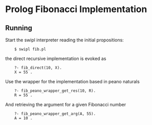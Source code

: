 # Prolog Fibonacci Implementation

## Running
Start the swipl interpreter reading the initial propositions:

        $ swipl fib.pl

the direct recursive implementation is evoked as

        ?- fib_direct(10, X).
        X = 55 .

Use the wrapper for the implementation based in peano naturals

        ?- fib_peano_wrapper_get_res(10, R).
        R = 55 .

And retrieving the argument for a given Fibonacci number

        ?- fib_peano_wrapper_get_arg(A, 55).
        A = 10 .

